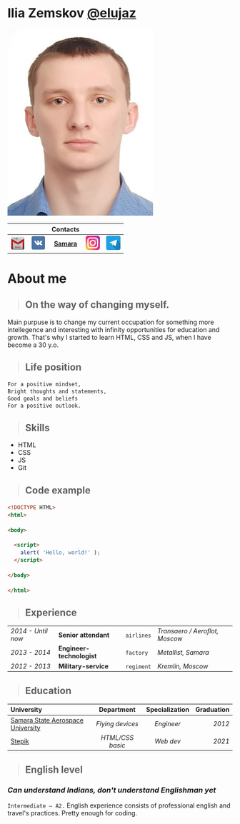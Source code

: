 # Ilia Zemskov [@elujaz](https://github.com/elujaz "GitHub")

<img src="imgMD/avatar.jpg" alt="Ilia Zemskov" width="326">

|   |   |Contacts|   |   |
|:---|---:|:---:|:---|---:|
|[![gmail](/imgMD/gmail.png)](elujaz.i.a@gmail.com "Email") | [![vk](/imgMD/vk.png)](https://vk.com/ilya_zemskov "VK") |[**Samara**](https://www.google.com/maps/place/Samara,+Samara+Oblast/@53.2605796,49.9179003,10z/data=!3m1!4b1!4m5!3m4!1s0x416618e22bd879d3:0xba95cda9bb3a030b!8m2!3d53.203772!4d50.1606382 "Samara")| [![instagram](/imgMD/instagram.png)](https://www.instagram.com/eluja.z/ "Instagram")|[![telegram](/imgMD/telegram.png)](https://t.me/eluja "Telegram")|

# About me

> ## On the way of changing myself.

Main purpuse is to change my current occupation for something more intellegence and interesting with infinity opportunities for education and growth. That's why I started to learn HTML, CSS and JS, when I have become a 30 y.o.

> ## Life position

``` 
For a positive mindset,
Bright thoughts and statements,
Good goals and beliefs
For a positive outlook.
```

> ## Skills

- HTML 
- CSS
- JS
- Git

> ## Code example

```html
<!DOCTYPE HTML>
<html>

<body>

  <script>
    alert( 'Hello, world!' );
  </script>

</body>

</html>
```

> ## Experience

|   |   |   |   |
|---|---|---|---|
|_2014 - Until now_|**Senior attendant**|`airlines`| *Transaero / Aeroflot, Moscow*|
|*2013 - 2014*|**Engineer-technologist**|`factory`| *Metallist, Samara*
|*2012 - 2013*|**Military-service**|`regiment`| *Kremlin, Moscow*|

> ## Education

|University|Department|Specialization|Graduation|
|:---|:---:|:---:|---:|
|[Samara State Aerospace University](https://ssau.ru "Samara University")|*Flying devices*|*Engineer*|*2012*|
|[Stepik](https://stepik.org "Stepik")|*HTML/CSS basic*|*Web dev*|*2021*|

> ## English level

### *Can understand Indians, don't understand Englishman yet*

`Intermediate — A2.` English experience consists of professional english and travel's practices. Pretty enough for coding.